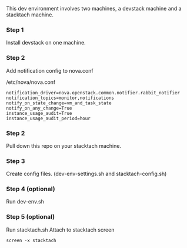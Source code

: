 This dev environment involves two machines, a devstack machine and a stacktach machine.

### Step 1 ###

Install devstack on one machine.

### Step 2 ###

Add notification config to nova.conf

/etc/nova/nova.conf

    notification_driver=nova.openstack.common.notifier.rabbit_notifier
    notification_topics=monitor,notifications
    notify_on_state_change=vm_and_task_state
    notify_on_any_change=True
    instance_usage_audit=True
    instance_usage_audit_period=hour

### Step 2 ###

Pull down this repo on your stacktach machine.

### Step 3 ###

Create config files.
(dev-env-settings.sh and stacktach-config.sh)

### Step 4 (optional) ###

Run dev-env.sh

### Step 5 (optional) ###

Run stacktach.sh
Attach to stacktach screen

    screen -x stacktach
